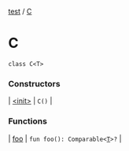 [test](../../index.md) / [C](./index.md)

# C

`class C<T>`

### Constructors

| [&lt;init&gt;](-init-.md) | `C()` |

### Functions

| [foo](foo.md) | `fun foo(): Comparable<`[`T`](index.md#T)`>?` |

